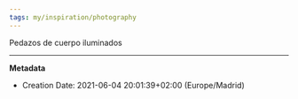 ```yaml
---
tags: my/inspiration/photography
---
```


Pedazos de cuerpo iluminados

---
**Metadata**
- Creation Date: 2021-06-04 20:01:39+02:00 (Europe/Madrid)
